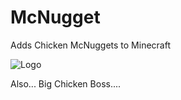 # McNugget
Adds Chicken McNuggets to Minecraft

![Logo](src/main/java/resources/assets/icon.png)

Also... Big Chicken Boss....